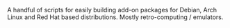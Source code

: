 A handful of scripts for easily building add-on packages for Debian, Arch Linux and Red Hat based distributions. Mostly retro-computing / emulators.
